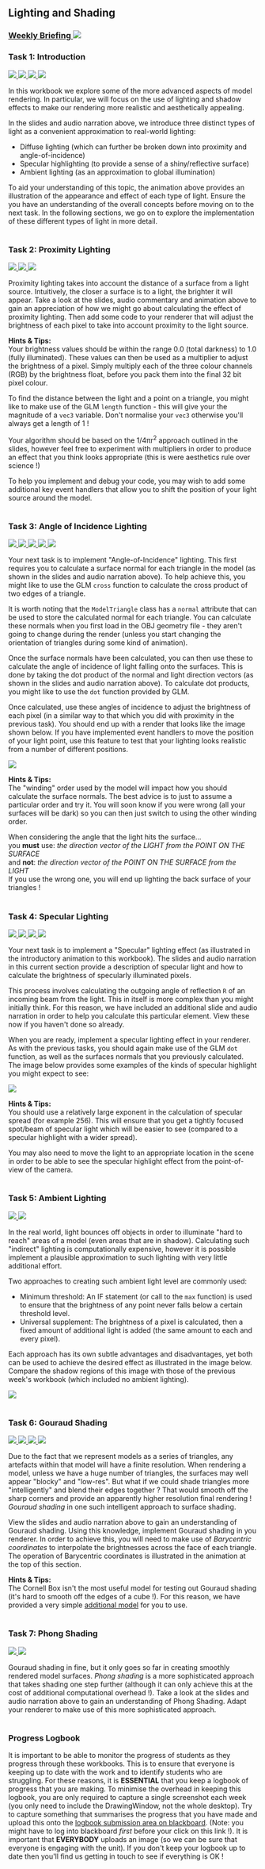 ## Lighting and Shading
### <a href='https://web.microsoftstream.com/channel/b84051cb-1dba-4cb4-a271-60cc6635f92f' target='_blank'> Weekly Briefing ![](../../resources/icons/briefing.png) </a>
### Task 1: Introduction
 <a href='01%20Introduction/slides/segment-1.pdf' target='_blank'> ![](../../resources/icons/slides.png) </a> <a href='01%20Introduction/audio/segment-1.mp4' target='_blank'> ![](../../resources/icons/audio.png) </a> <a href='01%20Introduction/audio/segment-2.mp4' target='_blank'> ![](../../resources/icons/audio.png) </a> <a href='01%20Introduction/animation/segment-1.mp4' target='_blank'> ![](../../resources/icons/animation.png) </a>

In this workbook we explore some of the more advanced aspects of model rendering. In particular, we will focus on the use of lighting and shadow effects to make our rendering more realistic and aesthetically appealing.

In the slides and audio narration above, we introduce three distinct types of light as a convenient approximation to real-world lighting:

- Diffuse lighting (which can further be broken down into proximity and angle-of-incidence)
- Specular highlighting (to provide a sense of a shiny/reflective surface)
- Ambient lighting (as an approximation to global illumination)

To aid your understanding of this topic, the animation above provides an illustration of the appearance and effect of each type of light. Ensure the you have an understanding of the overall concepts before moving on to the next task. In the following sections, we go on to explore the implementation of these different types of light in more detail.  


# 
### Task 2: Proximity Lighting
 <a href='02%20Proximity%20Lighting/slides/segment-1.pdf' target='_blank'> ![](../../resources/icons/slides.png) </a> <a href='02%20Proximity%20Lighting/audio/segment-1.mp4' target='_blank'> ![](../../resources/icons/audio.png) </a> <a href='02%20Proximity%20Lighting/animation/segment-1.mp4' target='_blank'> ![](../../resources/icons/animation.png) </a>

Proximity lighting takes into account the distance of a surface from a light source. Intuitively, the closer a surface is to a light, the brighter it will appear. Take a look at the slides, audio commentary and animation above to gain an appreciation of how we might go about calculating the effect of proximity lighting. Then add some code to your renderer that will adjust the brightness of each pixel to take into account proximity to the light source.  


**Hints & Tips:**  
Your brightness values should be within the range 0.0 (total darkness) to 1.0 (fully illuminated). These values can then be used as a multiplier to adjust the brightness of a pixel. Simply multiply each of the three colour channels (RGB) by the brightness float, before you pack them into the final 32 bit pixel colour.

To find the distance between the light and a point on a triangle, you might like to make use of the GLM `length` function - this will give your the magnitude of a `vec3` variable. Don't normalise your `vec3` otherwise you'll always get a length of 1 !

Your algorithm should be based on the 1/4&pi;r<sup>2</sup> approach outlined in the slides, however feel free to experiment with multipliers in order to produce an effect that you think looks appropriate (this is were aesthetics rule over science !)

To help you implement and debug your code, you may wish to add some additional key event handlers that allow you to shift the position of your light source around the model.  


# 
### Task 3: Angle of Incidence Lighting
 <a href='03%20Angle%20of%20Incidence%20Lighting/slides/segment-1.pdf' target='_blank'> ![](../../resources/icons/slides.png) </a> <a href='03%20Angle%20of%20Incidence%20Lighting/audio/segment-1.mp4' target='_blank'> ![](../../resources/icons/audio.png) </a> <a href='03%20Angle%20of%20Incidence%20Lighting/animation/segment-1.mp4' target='_blank'> ![](../../resources/icons/animation.png) </a> <a href='03%20Angle%20of%20Incidence%20Lighting/animation/segment-2.mp4' target='_blank'> ![](../../resources/icons/animation.png) </a> <a href='03%20Angle%20of%20Incidence%20Lighting/animation/segment-3.mp4' target='_blank'> ![](../../resources/icons/animation.png) </a>

Your next task is to implement "Angle-of-Incidence" lighting. This first requires you to calculate a surface normal for each triangle in the model (as shown in the slides and audio narration above). To help achieve this, you might like to use the GLM `cross` function to calculate the cross product of two edges of a triangle.

It is worth noting that the `ModelTriangle` class has a `normal` attribute that can be used to store the calculated normal for each triangle. You can calculate these normals when you first load in the OBJ geometry file - they aren't going to change during the render (unless you start changing the orientation of triangles during some kind of animation).

Once the surface normals have been calculated, you can then use these to calculate the angle of incidence of light falling onto the surfaces. This is done by taking the dot product of the normal and light direction vectors (as shown in the slides and audio narration above). To calculate dot products, you might like to use the `dot` function provided by GLM.

Once calculated, use these angles of incidence to adjust the brightness of each pixel (in a similar way to that which you did with proximity in the previous task). You should end up with a render that looks like the image shown below. If you have implemented event handlers to move the position of your light point, use this feature to test that your lighting looks realistic from a number of different positions.


  


![](03%20Angle%20of%20Incidence%20Lighting%5Cimages%5Cdiffuse-lighting.png)

**Hints & Tips:**  
The "winding" order used by the model will impact how you should calculate the surface normals. The best advice is to just to assume a particular order and try it. You will soon know if you were wrong (all your surfaces will be dark) so you can then just switch to using the other winding order.

When considering the angle that the light hits the surface...  
you **must** use: _the direction vector of the LIGHT from the POINT ON THE SURFACE_  
and **not**: _the direction vector of the POINT ON THE SURFACE from the LIGHT_  
If you use the wrong one, you will end up lighting the back surface of your triangles !
  


# 
### Task 4: Specular Lighting
 <a href='04%20Specular%20Lighting/slides/segment-1.pdf' target='_blank'> ![](../../resources/icons/slides.png) </a> <a href='04%20Specular%20Lighting/slides/segment-2.pdf' target='_blank'> ![](../../resources/icons/slides.png) </a> <a href='04%20Specular%20Lighting/audio/segment-1.mp4' target='_blank'> ![](../../resources/icons/audio.png) </a> <a href='04%20Specular%20Lighting/audio/segment-2.mp4' target='_blank'> ![](../../resources/icons/audio.png) </a>

Your next task is to implement a "Specular" lighting effect (as illustrated in the introductory animation to this workbook). The slides and audio narration in this current section provide a description of specular light and how to calculate the brightness of specularly illuminated pixels.

This process involves calculating the outgoing angle of reflection `R` of an incoming beam from the light. This in itself is more complex than you might initially think. For this reason, we have included an additional slide and audio narration in order to help you calculate this particular element. View these now if you haven't done so already.

When you are ready, implement a specular lighting effect in your renderer. As with the previous tasks, you should again make use of the GLM `dot` function, as well as the surfaces normals that you previously calculated. The image below provides some examples of the kinds of specular highlight you might expect to see:  


![](04%20Specular%20Lighting%5Cimages%5Cvarious-exponents.jpg)

**Hints & Tips:**  
You should use a relatively large exponent in the calculation of specular spread (for example 256). This will ensure that you get a tightly focused spot/beam of specular light which will be easier to see (compared to a specular highlight with a wider spread).

You may also need to move the light to an appropriate location in the scene in order to be able to see the specular highlight effect from the point-of-view of the camera.  


# 
### Task 5: Ambient Lighting
 <a href='05%20Ambient%20Lighting/slides/segment-1.pdf' target='_blank'> ![](../../resources/icons/slides.png) </a> <a href='05%20Ambient%20Lighting/audio/segment-1.mp4' target='_blank'> ![](../../resources/icons/audio.png) </a>

In the real world, light bounces off objects in order to illuminate "hard to reach" areas of a model (even areas that are in shadow). Calculating such "indirect" lighting is computationally expensive, however it is possible implement a plausible approximation to such lighting with very little additional effort.

Two approaches to creating such ambient light level are commonly used:
- Minimum threshold: An IF statement (or call to the `max` function) is used to ensure that the brightness of any point never falls below a certain threshold level.
- Universal supplement: The brightness of a pixel is calculated, then a fixed amount of additional light is added (the same amount to each and every pixel).

Each approach has its own subtle advantages and disadvantages, yet both can be used to achieve the desired effect as illustrated in the image below. Compare the shadow regions of this image with those of the previous week's workbook (which included no ambient lighting).  


![](05%20Ambient%20Lighting%5Cimages%5Cshadows-with-ambient.png)

# 
### Task 6: Gouraud Shading
 <a href='06%20Gouraud%20Shading/slides/segment-1.pdf' target='_blank'> ![](../../resources/icons/slides.png) </a> <a href='06%20Gouraud%20Shading/audio/segment-1.mp4' target='_blank'> ![](../../resources/icons/audio.png) </a> <a href='06%20Gouraud%20Shading/audio/segment-2.mp4' target='_blank'> ![](../../resources/icons/audio.png) </a> <a href='06%20Gouraud%20Shading/animation/segment-1.mp4' target='_blank'> ![](../../resources/icons/animation.png) </a>

Due to the fact that we represent models as a series of triangles, any artefacts within that model will have a finite resolution. When rendering a model, unless we have a huge number of triangles, the surfaces may well appear "blocky" and "low-res". But what if we could shade triangles more "intelligently" and blend their edges together ? That would smooth off the sharp corners and provide an apparently higher resolution final rendering ! _Gouraud shading_ in one such intelligent approach to surface shading.

View the slides and audio narration above to gain an understanding of Gouraud shading. Using this knowledge, implement Gouraud shading in you renderer. In order to achieve this, you will need to make use of _Barycentric coordinates_ to interpolate the brightnesses across the face of each triangle. The operation of Barycentric coordinates is illustrated in the animation at the top of this section.  


**Hints & Tips:**  
The Cornell Box isn't the most useful model for testing out Gouraud shading (it's hard to smooth off the edges of a cube !). For this reason, we have provided a very simple <a href="models/sphere.obj" target="_blank">additional model</a> for you to use.

  


# 
### Task 7: Phong Shading
 <a href='07%20Phong%20Shading/slides/segment-1.pdf' target='_blank'> ![](../../resources/icons/slides.png) </a> <a href='07%20Phong%20Shading/audio/segment-1.mp4' target='_blank'> ![](../../resources/icons/audio.png) </a>

Gouraud shading in fine, but it only goes so far in creating smoothly rendered model surfaces. _Phong shading_ is a more sophisticated approach that takes shading one step further (although it can only achieve this at the cost of additional computational overhead !). Take a look at the slides and audio narration above to gain an understanding of Phong Shading. Adapt your renderer to make use of this more sophisticated approach.  


# 
### Progress Logbook

It is important to be able to monitor the progress of students as they progress through these workbooks.
This is to ensure that everyone is keeping up to date with the work and to identify students who are struggling.
For these reasons, it is **ESSENTIAL** that you keep a logbook of progress that you are making.
To minimise the overhead in keeping this logbook, you are only required to capture a single screenshot each week
(you only need to include the DrawingWindow, not the whole desktop).
Try to capture something that summarises the progress that you have made and upload this onto the
[logbook submission area on blackboard](https://www.ole.bris.ac.uk/webapps/assignment/uploadAssignment?content_id=_4837989_1&course_id=_240795_1&group_id=&mode=cpview).
(Note: you might have to log into blackboard _first_ before your click on this link !).
It is important that **EVERYBODY** uploads an image (so we can be sure that everyone is engaging with the unit).
If you don't keep your logbook up to date then you'll find us getting in touch to see if everything is OK !